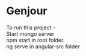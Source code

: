 # Genjour
To run this project -<br>
Start mongo server <br>
npm start in root folder. <br>
ng serve in angular-src folder
